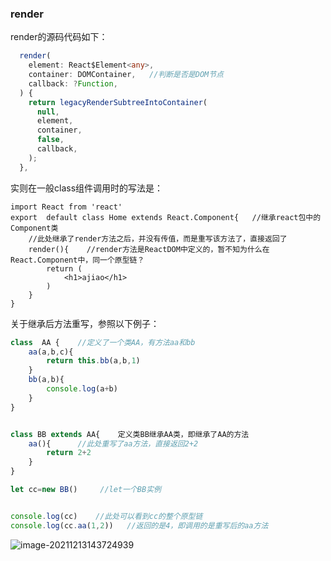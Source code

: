 ### render

render的源码代码如下：

```typescript
  render(
    element: React$Element<any>,
    container: DOMContainer,   //判断是否是DOM节点
    callback: ?Function,
  ) {
    return legacyRenderSubtreeIntoContainer(
      null,
      element,
      container,
      false,
      callback,
    );
  },
```

实则在一般class组件调用时的写法是：

```react
import React from 'react'
export  default class Home extends React.Component{   //继承react包中的Component类
    //此处继承了render方法之后，并没有传值，而是重写该方法了，直接返回了
    render(){    //render方法是ReactDOM中定义的，暂不知为什么在React.Component中，同一个原型链？
        return (
            <h1>ajiao</h1>
        )
    }
}
```

关于继承后方法重写，参照以下例子：

```js
class  AA {    //定义了一个类AA，有方法aa和bb
    aa(a,b,c){
        return this.bb(a,b,1)
    }
    bb(a,b){
        console.log(a+b)
    }
}


class BB extends AA{    定义类BB继承AA类，即继承了AA的方法
    aa(){      //此处重写了aa方法，直接返回2+2
        return 2+2
    }
}

let cc=new BB()     //let一个BB实例


console.log(cc)    //此处可以看到cc的整个原型链
console.log(cc.aa(1,2))   //返回的是4，即调用的是重写后的aa方法
```

![image-20211213143724939](C:\Users\ajiao\AppData\Roaming\Typora\typora-user-images\image-20211213143724939.png)